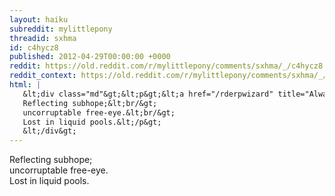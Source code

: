 ```yaml
---
layout: haiku
subreddit: mylittlepony
threadid: sxhma
id: c4hycz8
published: 2012-04-29T00:00:00 +0000
reddit: https://old.reddit.com/r/mylittlepony/comments/sxhma/_/c4hycz8
reddit_context: https://old.reddit.com/r/mylittlepony/comments/sxhma/_/c4hycz8?context=3
html: |
   &lt;div class="md"&gt;&lt;p&gt;&lt;a href="/rderpwizard" title="Always Relevant / Past Whimsical Adventures / Paper-Bag Sized Derp"&gt;&lt;/a&gt;
   Reflecting subhope;&lt;br/&gt;
   uncorruptable free-eye.&lt;br/&gt;
   Lost in liquid pools.&lt;/p&gt;
   &lt;/div&gt;
---
```


[](/rderpwizard "Always Relevant / Past Whimsical Adventures / Paper-Bag Sized Derp")
Reflecting subhope;  
uncorruptable free-eye.  
Lost in liquid pools.